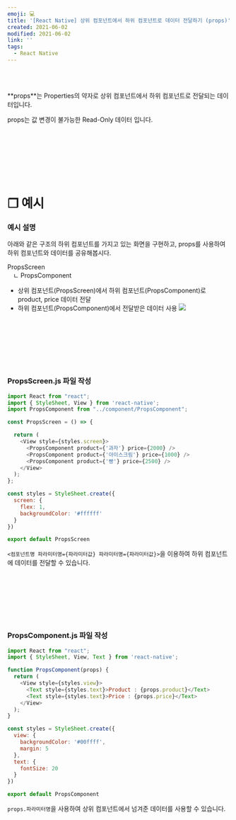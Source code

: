 ```yaml
---
emoji: 💻
title: '[React Native] 상위 컴포넌트에서 하위 컴포넌트로 데이터 전달하기 (props)'
created: 2021-06-02
modified: 2021-06-02
link: ''
tags:
  - React Native
---
```

<br></br>





**<Highlight>props</Highlight>**는 Properties의 약자로 상위 컴포넌트에서 하위 컴포넌트로 전달되는 데이터입니다.  

props는 값 변경이 불가능한 Read-Only 데이터 입니다.
<br></br><br></br><br></br><br></br>





# **❐ 예시**
### 예시 설명
아래와 같은 구조의 하위 컴포넌트를 가지고 있는 화면을 구현하고, props를 사용하여 하위 컴포넌트와 데이터를 공유해봅시다.  

PropsScreen  
ㅤㄴ PropsComponent  

- 상위 컴포넌트(PropsScreen)에서 하위 컴포넌트(PropsComponent)로 product, price 데이터 전달
- 하위 컴포넌트(PropsComponent)에서 전달받은 데이터 사용
![](/assets/react-native-props.png)
<br></br><br></br><br></br><br></br>





### PropsScreen.js 파일 작성
```javascript
import React from "react";
import { StyleSheet, View } from 'react-native'; 
import PropsComponent from "../component/PropsComponent";

const PropsScreen = () => {

  return (
    <View style={styles.screen}>
      <PropsComponent product={'과자'} price={2000} />
      <PropsComponent product={'아이스크림'} price={1000} />
      <PropsComponent product={'빵'} price={2500} />
    </View>
  );
};

const styles = StyleSheet.create({
  screen: {
    flex: 1,
    backgroundColor: '#ffffff'
  }
})

export default PropsScreen
```
`<컴포넌트명 파라미터명={파라미터값} 파라미터명={파라미터값}>`을 이용하여 하위 컴포넌트에 데이터를 전달할 수 있습니다.
<br></br><br></br><br></br><br></br>





### PropsComponent.js 파일 작성
```javascript
import React from "react";
import { StyleSheet, View, Text } from 'react-native'; 

function PropsComponent(props) {
  return (
    <View style={styles.view}>
      <Text style={styles.text}>Product : {props.product}</Text>
      <Text style={styles.text}>Price : {props.price}</Text>
    </View>
  );
}

const styles = StyleSheet.create({
  view: {
    backgroundColor: '#00ffff',
    margin: 5
  },
  text: {
    fontSize: 20
  }
})

export default PropsComponent
```
`props.파라미터명`을 사용하여 상위 컴포넌트에서 넘겨준 데이터를 사용할 수 있습니다.
<br></br><br></br>